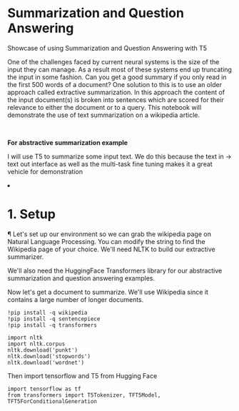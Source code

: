 # Summarization and Question Answering
Showcase of using Summarization and Question Answering with T5

<p>One of the challenges faced by current neural systems is the size of the input they can manage. As a result most of these systems end up truncating the input in some fashion. Can you get a good summary if you only read in the first 500 words of a document? One solution to this is to use an older approach called extractive summarization. In this approach the content of the input document(s) is broken into sentences which are scored for their relevance to either the document or to a query. This notebook will demonstrate the use of text summarization on a wikipedia article.</p>

<br>

**For abstractive summarization example** <p>I will use T5 to summarize some input text. We do this because the text in -> text out interface as well as the multi-task fine tuning makes it a great vehicle for demonstration</p>


<li><h1>1. Setup</h1>¶
Let's set up our environment so we can grab the wikipedia page on Natural Language Processing. You can modify the string to find the Wikipedia page of your choice. We'll need NLTK to build our extractive summarizer.

We'll also need the HuggingFace Transformers library for our abstractive summarization and question answering examples.

Now let's get a document to summarize. We'll use Wikipedia since it contains a large number of longer documents.
```
!pip install -q wikipedia
!pip install -q sentencepiece
!pip install -q transformers
```

```
import nltk
import nltk.corpus
nltk.download('punkt')
nltk.download('stopwords')
nltk.download('wordnet')
```
Then import tensorflow and T5 from Hugging Face

```
import tensorflow as tf
from transformers import T5Tokenizer, TFT5Model, TFT5ForConditionalGeneration

```

</li>
